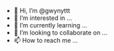 - 👋 Hi, I’m @gwynyttt
- 👀 I’m interested in ...
- 🌱 I’m currently learning ...
- 💞️ I’m looking to collaborate on ...
- 📫 How to reach me ...

<!---
gwynyttt/gwynyttt is a ✨ special ✨ repository because its `README.md` (this file) appears on your GitHub profile.
You can click the Preview link to take a look at your changes.
--->
